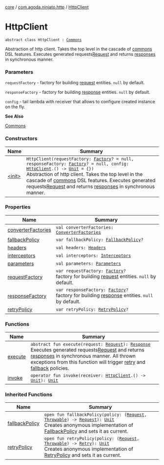 [core](../../index.md) / [com.agoda.ninjato.http](../index.md) / [HttpClient](./index.md)

# HttpClient

`abstract class HttpClient : `[`Commons`](../../com.agoda.ninjato.dsl/-commons/index.md)

Abstraction of http client. Takes the top level in the cascade of
[commons](../../com.agoda.ninjato.dsl/-commons/index.md) DSL features.
Executes generated requests[Request](../-request/index.md) and returns [responses](../-response/index.md) in synchronous manner.

### Parameters

`requestFactory` - factory for building [request](../-request/index.md) entities. `null` by default.

`responseFactory` - factory for building [response](../-response/index.md) entities. `null` by default.

`config` - tail lambda with receiver that allows to configure created instance on the fly.

**See Also**

[Commons](../../com.agoda.ninjato.dsl/-commons/index.md)

### Constructors

| Name | Summary |
|---|---|
| [&lt;init&gt;](-init-.md) | `HttpClient(requestFactory: `[`Factory`](../-request/-factory/index.md)`? = null, responseFactory: `[`Factory`](../-response/-factory/index.md)`? = null, config: `[`HttpClient`](./index.md)`.() -> `[`Unit`](https://kotlinlang.org/api/latest/jvm/stdlib/kotlin/-unit/index.html)` = {})`<br>Abstraction of http client. Takes the top level in the cascade of [commons](../../com.agoda.ninjato.dsl/-commons/index.md) DSL features. Executes generated requests[Request](../-request/index.md) and returns [responses](../-response/index.md) in synchronous manner. |

### Properties

| Name | Summary |
|---|---|
| [converterFactories](converter-factories.md) | `val converterFactories: `[`ConverterFactories`](../../com.agoda.ninjato.converter/-converter-factories/index.md) |
| [fallbackPolicy](fallback-policy.md) | `var fallbackPolicy: `[`FallbackPolicy`](../../com.agoda.ninjato.policy/-fallback-policy/index.md)`?` |
| [headers](headers.md) | `val headers: `[`Headers`](../-headers/index.md) |
| [interceptors](interceptors.md) | `val interceptors: `[`Interceptors`](../../com.agoda.ninjato.intercept/-interceptors/index.md) |
| [parameters](parameters.md) | `val parameters: `[`Parameters`](../-parameters/index.md) |
| [requestFactory](request-factory.md) | `var requestFactory: `[`Factory`](../-request/-factory/index.md)`?`<br>factory for building [request](../-request/index.md) entities. `null` by default. |
| [responseFactory](response-factory.md) | `var responseFactory: `[`Factory`](../-response/-factory/index.md)`?`<br>factory for building [response](../-response/index.md) entities. `null` by default. |
| [retryPolicy](retry-policy.md) | `var retryPolicy: `[`RetryPolicy`](../../com.agoda.ninjato.policy/-retry-policy/index.md)`?` |

### Functions

| Name | Summary |
|---|---|
| [execute](execute.md) | `abstract fun execute(request: `[`Request`](../-request/index.md)`): `[`Response`](../-response/index.md)<br>Executes generated requests[Request](../-request/index.md) and returns [responses](../-response/index.md) in synchronous manner. All thrown exceptions from this function will trigger [retry](../../com.agoda.ninjato.policy/-retry-policy/index.md) and [fallback](../../com.agoda.ninjato.policy/-fallback-policy/index.md) policies. |
| [invoke](invoke.md) | `operator fun invoke(receiver: `[`HttpClient`](./index.md)`.() -> `[`Unit`](https://kotlinlang.org/api/latest/jvm/stdlib/kotlin/-unit/index.html)`): `[`Unit`](https://kotlinlang.org/api/latest/jvm/stdlib/kotlin/-unit/index.html) |

### Inherited Functions

| Name | Summary |
|---|---|
| [fallbackPolicy](../../com.agoda.ninjato.dsl/-commons/fallback-policy.md) | `open fun fallbackPolicy(policy: (`[`Request`](../-request/index.md)`, `[`Throwable`](https://kotlinlang.org/api/latest/jvm/stdlib/kotlin/-throwable/index.html)`) -> `[`Request`](../-request/index.md)`): `[`Unit`](https://kotlinlang.org/api/latest/jvm/stdlib/kotlin/-unit/index.html)<br>Creates anonymous implementation of [FallbackPolicy](../../com.agoda.ninjato.policy/-fallback-policy/index.md) and sets it as current. |
| [retryPolicy](../../com.agoda.ninjato.dsl/-commons/retry-policy.md) | `open fun retryPolicy(policy: (`[`Request`](../-request/index.md)`, `[`Throwable`](https://kotlinlang.org/api/latest/jvm/stdlib/kotlin/-throwable/index.html)`) -> `[`Retry`](../../com.agoda.ninjato.policy/-retry/index.md)`): `[`Unit`](https://kotlinlang.org/api/latest/jvm/stdlib/kotlin/-unit/index.html)<br>Creates anonymous implementation of [RetryPolicy](../../com.agoda.ninjato.policy/-retry-policy/index.md) and sets it as current. |
